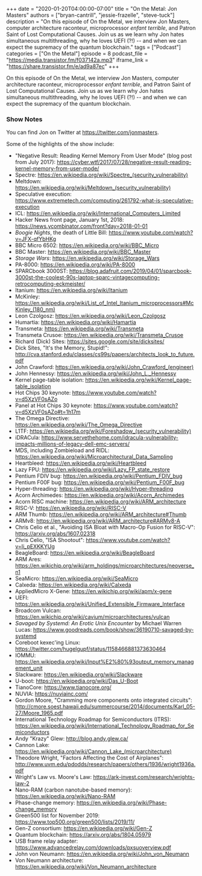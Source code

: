 +++
date = "2020-01-20T04:00:00-07:00"
title = "On the Metal: Jon Masters"
authors = ["bryan-cantrill", "jessie-frazelle", "steve-tuck"]
description = "On this episode of On the Metal, we interview Jon Masters, computer architecture raconteur, microprocessor *enfant terrible*, and Patron Saint of Lost Computational Causes.  Join us as we learn why Jon hates simultaneous multithreading, why he loves UEFI (?!) -- and when we can expect the supremacy of the quantum blockchain."
tags = ["Podcast"]
categories = ["On the Metal"]
episode = 8
podcast_file = "https://media.transistor.fm/f037142a.mp3"
iframe_link = "https://share.transistor.fm/e/ad9a87ec"
+++

On this episode of On the Metal, we interview Jon Masters, computer
architecture raconteur, microprocessor *enfant terrible*, and Patron Saint of
Lost Computational Causes.  Join us as we learn why Jon hates simultaneous
multithreading, why he loves UEFI (?!) -- and when we can expect the supremacy
of the quantum blockchain.

### Show Notes

You can find Jon on Twitter at https://twitter.com/jonmasters.

Some of the highlights of the show include: 

- "Negative Result: Reading Kernel Memory From User Mode" (blog post from July 2017): https://cyber.wtf/2017/07/28/negative-result-reading-kernel-memory-from-user-mode/
- Spectre: https://en.wikipedia.org/wiki/Spectre_(security_vulnerability)
- Meltdown: https://en.wikipedia.org/wiki/Meltdown_(security_vulnerability)
- Speculative execution: https://www.extremetech.com/computing/261792-what-is-speculative-execution
- ICL: https://en.wikipedia.org/wiki/International_Computers_Limited
- Hacker News front page, January 1st, 2018: https://news.ycombinator.com/front?day=2018-01-01
- *Boogie Nights*, the death of Little Bill: https://www.youtube.com/watch?v=JFX-qfYbHKg
- BBC Micro 6502: https://en.wikipedia.org/wiki/BBC_Micro
- BBC Master: https://en.wikipedia.org/wiki/BBC_Master
- *Storage Wars*: https://en.wikipedia.org/wiki/Storage_Wars
- PA-8000: https://en.wikipedia.org/wiki/PA-8000
- SPARCbook 3000ST: https://blog.adafruit.com/2019/04/01/sparcbook-3000st-the-coolest-90s-laptop-sparc-vintagecomputing-retrocomputing-eckmeister/
- Itanium: https://en.wikipedia.org/wiki/Itanium
- McKinley: https://en.wikipedia.org/wiki/List_of_Intel_Itanium_microprocessors#McKinley_(180_nm)
- Leon Czolgosz: https://en.wikipedia.org/wiki/Leon_Czolgosz
- Humartia: https://en.wikipedia.org/wiki/Hamartia
- Transmeta: https://en.wikipedia.org/wiki/Transmeta
- Transmeta Crusoe: https://en.wikipedia.org/wiki/Transmeta_Crusoe
- Richard (Dick) Sites: https://sites.google.com/site/dicksites/
- Dick Sites, "It's the Memory, Stupid!": http://cva.stanford.edu/classes/cs99s/papers/architects_look_to_future.pdf
- John Crawford: https://en.wikipedia.org/wiki/John_Crawford_(engineer)
- John Hennessy: https://en.wikipedia.org/wiki/John_L._Hennessy
- Kernel page-table isolation: https://en.wikipedia.org/wiki/Kernel_page-table_isolation
- Hot Chips 30 keynote: https://www.youtube.com/watch?v=d5XzVF0sAZo
- Panel at Hot Chips 30 keynote: https://www.youtube.com/watch?v=d5XzVF0sAZo#t=1h17m
- The Omega Directive: https://en.wikipedia.org/wiki/The_Omega_Directive
- L1TF: https://en.wikipedia.org/wiki/Foreshadow_(security_vulnerability)
- iDRACula: https://www.servethehome.com/idracula-vulnerability-impacts-millions-of-legacy-dell-emc-servers/
- MDS, including Zombieload and RIDL: https://en.wikipedia.org/wiki/Microarchitectural_Data_Sampling
- Heartbleed: https://en.wikipedia.org/wiki/Heartbleed
- Lazy FPU: https://en.wikipedia.org/wiki/Lazy_FP_state_restore
- Pentium FDIV bug: https://en.wikipedia.org/wiki/Pentium_FDIV_bug
- Pentium F00F bug: https://en.wikipedia.org/wiki/Pentium_F00F_bug
- Hyper-threading: https://en.wikipedia.org/wiki/Hyper-threading
- Acorn Archimedes: https://en.wikipedia.org/wiki/Acorn_Archimedes
- Acorn RISC machine: https://en.wikipedia.org/wiki/ARM_architecture
- RISC-V: https://en.wikipedia.org/wiki/RISC-V
- ARM Thumb: https://en.wikipedia.org/wiki/ARM_architecture#Thumb
- ARMv8: https://en.wikipedia.org/wiki/ARM_architecture#ARMv8-A
- Chris Celio et al., "Avoiding ISA Bloat with Macro-Op Fusion for RISC-V": https://arxiv.org/abs/1607.02318
- Chris Celio, "ISA Shootout": https://www.youtube.com/watch?v=Ii_pEXKKYUg
- BeagleBoard: https://en.wikipedia.org/wiki/BeagleBoard
- ARM Ares: https://en.wikichip.org/wiki/arm_holdings/microarchitectures/neoverse_n1
- SeaMicro: https://en.wikipedia.org/wiki/SeaMicro
- Calxeda: https://en.wikipedia.org/wiki/Calxeda
- AppliedMicro X-Gene: https://en.wikichip.org/wiki/apm/x-gene
- UEFI: https://en.wikipedia.org/wiki/Unified_Extensible_Firmware_Interface
- Broadcom Vulcan: https://en.wikichip.org/wiki/cavium/microarchitectures/vulcan
- *Savaged by Systemd: An Erotic Unix Encounter* by Michael Warren Lucas: https://www.goodreads.com/book/show/36190710-savaged-by-systemd
- Coreboot kexec'ing Linux: https://twitter.com/hugelgupf/status/1158466881373630464
- IOMMU: https://en.wikipedia.org/wiki/Input%E2%80%93output_memory_management_unit
- Slackware: https://en.wikipedia.org/wiki/Slackware
- U-boot: https://en.wikipedia.org/wiki/Das_U-Boot
- TianoCore: https://www.tianocore.org/
- NUVIA: https://nuviainc.com/
- Gordon Moore, "Cramming more components onto integrated circuits": http://cmore.soest.hawaii.edu/summercourse/2014/documents/Karl_05-27/Moore_1965.pdf
- International Technology Roadmap for Semiconductors (ITRS): https://en.wikipedia.org/wiki/International_Technology_Roadmap_for_Semiconductors
- Andy "Krazy" Glew: http://blog.andy.glew.ca/
- Cannon Lake: https://en.wikipedia.org/wiki/Cannon_Lake_(microarchitecture)
- Theodore Wright, "Factors Affecting the Cost of Airplanes": http://www.uvm.edu/pdodds/research/papers/others/1936/wright1936a.pdf
- Wright's Law vs. Moore's Law: https://ark-invest.com/research/wrights-law-2
- Nano-RAM (carbon nanotube-based memory): https://en.wikipedia.org/wiki/Nano-RAM
- Phase-change memory: https://en.wikipedia.org/wiki/Phase-change_memory
- Green500 list for November 2019: https://www.top500.org/green500/lists/2019/11/
- Gen-Z consortium: https://en.wikipedia.org/wiki/Gen-Z
- Quantum blockchain: https://arxiv.org/abs/1804.05979
- USB frame relay adapter: https://www.advancedrelay.com/downloads/pxsuoverview.pdf
- John von Neumann: https://en.wikipedia.org/wiki/John_von_Neumann
- Von Neumann architecture: https://en.wikipedia.org/wiki/Von_Neumann_architecture
